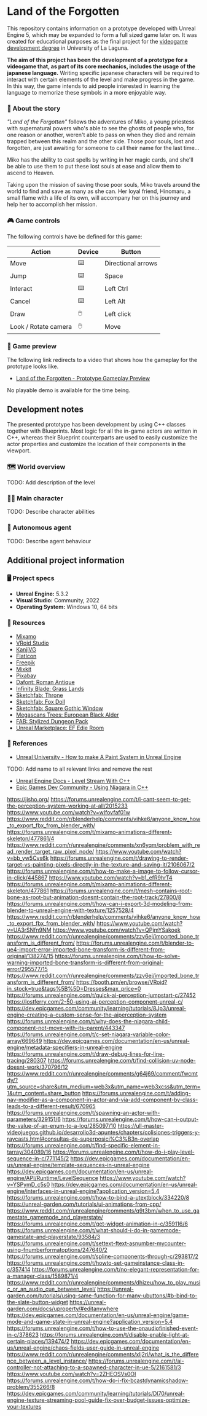 # Land of the Forgotten

This repository contains information on a prototype developed with Unreal Engine 5, which may be expanded to form a full sized game later on. It was created for educational purposes as the final project for the [videogame development degree](https://www.ull.es/masteres/desarrollo-videojuegos/) in University of La Laguna.

**The aim of this project has been the development of a prototype for a videogame that, as part of its core mechanics, includes the usage of the japanese language.** Writing specific japanese characters will be required to interact with certain elements of the level and make progress in the game. In this way, the game intends to aid people interested in learning the language to memorize these symbols in a more enjoyable way.

### 📖 About the story

_"Land of the Forgotten"_ follows the adventures of Miko, a young priestess with supernatural powers who's able to see the ghosts of people who, for one reason or another, weren't able to pass on when they died and remain trapped between this realm and the other side. Those poor souls, lost and forgotten, are just awaiting for someone to call their name for the last time...

Miko has the ability to cast spells by writing in her magic cards, and she'll be able to use them to put these lost souls at ease and allow them to ascend to Heaven.

Taking upon the mission of saving those poor souls, Miko travels around the world to find and save as many as she can. Her loyal friend, Hinomaru, a small flame with a life of its own, will accompany her on this journey and help her to accomplish her mission.

### 🎮 Game controls

The following controls have be defined for this game:

| Action | Device | Button |
| --- | --- | --- |
| Move | ⌨️ | Directional arrows |
| Jump | ⌨️ | Space |
| Interact | ⌨️ | Left Ctrl |
| Cancel | ⌨️ | Left Alt |
| Draw | 🖱️ | Left click |
| Look / Rotate camera | 🖱️ | Move |

### 🎥 Game preview

The following link redirects to a video that shows how the gameplay for the prototype looks like.

- [Land of the Forgotten - Prototype Gameplay Preview](https://youtu.be/BYBBgxvk3L4)

No playable demo is available for the time being.

## Development notes

The presented prototype has been development by using C++ classes together with Blueprints. Most logic for all the in-game actors are written in C++, whereas their Blueprint counterparts are used to easily customize the actor properties and customize the location of their components in the viewport.

### 🗺️ World overview

TODO: Add description of the level

### 🚶‍♀️ Main character

TODO: Describe character abilities

### 👾 Autonomous agent

TODO: Describe agent behaviour

## Additional project information

### 🖥️ Project specs

- **Unreal Engine:** 5.3.2
- **Visual Studio:** Community, 2022
- **Operating System:** Windows 10, 64 bits

### 🎨 Resources

- [Mixamo](https://www.mixamo.com/)
- [VRoid Studio](https://vroid.com/en/studio)
- [KanjiVG](https://kanjivg.tagaini.net/listing.html)
- [FlatIcon](https://www.flaticon.com/)
- [Freepik](https://www.freepik.com/)
- [Mixkit](https://mixkit.co/)
- [Pixabay](https://pixabay.com)
- [Dafont: Roman Antique](https://www.dafont.com/es/roman-antique.font)
- [Infinity Blade: Grass Lands](https://www.unrealengine.com/marketplace/en-US/product/infinity-blade-plain-lands)
- [Sketchfab: Throne](https://sketchfab.com/3d-models/throne-bfc6d2989bb0411d9572733d35c3e6d1)
- [Sketchfab: Fox Doll](https://sketchfab.com/3d-models/file-doll-df99c885bf3a4f60ae69b01c81eb6dfa)
- [Sketchfab: Square Gothic Window](https://sketchfab.com/3d-models/square-gothic-window-type3-b98fadbe69194aa3b41d2882f3fffe72)
- [Megascans Trees: European Black Alder](https://www.unrealengine.com/marketplace/en-US/product/megascans-trees-european-black-alder-early-access)
- [FAB: Stylized Dungeon Pack](https://www.fab.com/listings/c6e91312-202a-4d80-a6f1-1b374bb27dce)
- [Unreal Marketplace: EF Edie Room](https://www.unrealengine.com/marketplace/en-US/product/ef-edie)

### 🔗 References

- [Unreal University - How to make A Paint System in Unreal Engine](https://www.youtube.com/watch?v=wIfovfaf01w)

TODO: Add name to all relevant links and remove the rest

- [Unreal Engine Docs - Level Stream With C++](https://docs.unrealengine.com/4.27/en-US/BuildingWorlds/LevelStreaming/HowTo/StreamWithCPP/)
- [Epic Games Dev Community - Using Niagara in C++](https://dev.epicgames.com/community/learning/tutorials/Gx5j/using-niagara-in-c)

https://jisho.org/
https://forums.unrealengine.com/t/i-cant-seem-to-get-the-perception-system-working-at-all/2015233
https://www.youtube.com/watch?v=wIfovfaf01w
https://www.reddit.com/r/blenderhelp/comments/vihke6/anyone_know_how_to_export_fbx_from_blender_with/
https://forums.unrealengine.com/t/mixamo-animations-different-skeleton/477861/4
https://www.reddit.com/r/unrealengine/comments/xn6yqm/problem_with_read_render_target_raw_pixel_node/
https://www.youtube.com/watch?v=bb_yw5Cvs6k
https://forums.unrealengine.com/t/drawing-to-render-target-vs-painting-pixels-directly-in-the-texture-and-saving-it/2106067/2
https://forums.unrealengine.com/t/how-to-make-a-image-to-follow-cursor-in-click/445867
https://www.youtube.com/watch?v=b1_efR9hrT4
https://forums.unrealengine.com/t/mixamo-animations-different-skeleton/477861
https://forums.unrealengine.com/t/mesh-contains-root-bone-as-root-but-animation-doesnt-contain-the-root-track/27800/8
https://forums.unrealengine.com/t/how-can-i-export-3d-modeling-from-blender-to-unreal-engine-with-texture/1257528/4
https://www.reddit.com/r/blenderhelp/comments/vihke6/anyone_know_how_to_export_fbx_from_blender_with/
https://www.youtube.com/watch?v=UA3rSNfn9NM
https://www.youtube.com/watch?v=QPjmYSakoek
https://www.reddit.com/r/unrealengine/comments/zzv6ej/imported_bone_transform_is_different_from/
https://forums.unrealengine.com/t/blender-to-ue4-import-error-imported-bone-transform-is-different-from-original/138274/15
https://forums.unrealengine.com/t/how-to-solve-warning-imported-bone-transform-is-different-from-original-error/295577/15
https://www.reddit.com/r/unrealengine/comments/zzv6ej/imported_bone_transform_is_different_from/
https://booth.pm/en/browse/VRoid?in_stock=true&tags%5B%5D=Dresses&max_price=0
https://forums.unrealengine.com/t/quick-ai-perception-jumpstart-c/27452
https://lostferry.com/2-50-using-ai-perception-component-unreal-c/
https://dev.epicgames.com/community/learning/tutorials/8Jp3/unreal-engine-creating-a-custom-sense-for-the-aiperception-system
https://forums.unrealengine.com/t/why-does-the-niagara-child-component-not-move-with-its-parent/443347
https://forums.unrealengine.com/t/c-set-niagara-variable-color-array/669649
https://dev.epicgames.com/documentation/en-us/unreal-engine/metadata-specifiers-in-unreal-engine
https://forums.unrealengine.com/t/draw-debug-lines-for-line-tracing/280307
https://forums.unrealengine.com/t/find-collision-uv-node-doesnt-work/370796/12
https://www.reddit.com/r/unrealengine/comments/g64j69/comment/fwcmtdy/?utm_source=share&utm_medium=web3x&utm_name=web3xcss&utm_term=1&utm_content=share_button
https://forums.unrealengine.com/t/adding-nav-modifier-as-a-component-in-actor-and-via-add-component-by-class-leads-to-a-different-result/670965
https://forums.unrealengine.com/t/spawning-an-actor-with-parameters/329151/6
https://forums.unrealengine.com/t/how-can-i-output-the-value-of-an-enum-to-a-log/285097/10
https://ull-master-videojuegos.github.io/desarrollo3d-apuntes/chapters/colisiones-triggers-y-raycasts.html#consultas-de-superposici%C3%B3n-overlap
https://forums.unrealengine.com/t/find-specific-element-in-tarray/304089/16
https://forums.unrealengine.com/t/how-do-i-play-level-sequence-in-c/771145/2
https://dev.epicgames.com/documentation/en-us/unreal-engine/template-sequences-in-unreal-engine
https://dev.epicgames.com/documentation/en-us/unreal-engine/API/Runtime/LevelSequence
https://www.youtube.com/watch?v=YSPymD_c5s0
https://dev.epicgames.com/documentation/en-us/unreal-engine/interfaces-in-unreal-engine?application_version=5.4
https://forums.unrealengine.com/t/how-to-bind-a-utextblock/334220/8
https://unreal-garden.com/tutorials/ui-animations-from-cpp/
https://www.reddit.com/r/unrealengine/comments/q9t3bm/when_to_use_gamestate_gamemode_and_playerstate/
https://forums.unrealengine.com/t/get-widget-animation-in-c/359116/6
https://forums.unrealengine.com/t/what-should-i-do-in-gamemode-gamestate-and-playerstate/93584/3
https://forums.unrealengine.com/t/settext-ftext-asnumber-mycounter-using-fnumberformatoptions/247640/2
https://forums.unrealengine.com/t/spline-components-through-c/293817/2
https://forums.unrealengine.com/t/howto-set-gameinstance-class-in-c/357414
https://forums.unrealengine.com/t/no-elegant-representation-for-a-manager-class/1589871/4
https://www.reddit.com/r/unrealengine/comments/dhizeu/how_to_play_music_or_an_audio_cue_between_level/
https://unreal-garden.com/tutorials/using-same-function-for-many-ubuttons/#b-bind-to-the-slate-button-widget
https://unreal-garden.com/docs/uproperty/#editanywhere
https://dev.epicgames.com/documentation/en-us/unreal-engine/game-mode-and-game-state-in-unreal-engine?application_version=5.4
https://forums.unrealengine.com/t/how-to-use-the-onaudiofinished-event-in-c/378623
https://forums.unrealengine.com/t/disable-enable-light-at-certain-places/139474/2
https://dev.epicgames.com/documentation/en-us/unreal-engine/chaos-fields-user-guide-in-unreal-engine
https://www.reddit.com/r/unrealengine/comments/xlj2ri/what_is_the_difference_between_a_level_instance/
https://forums.unrealengine.com/t/ai-controller-not-attaching-to-a-spawned-character-in-ue-5/2161581/3
https://www.youtube.com/watch?v=2ZHEOSVs0OI
https://forums.unrealengine.com/t/how-do-i-fix-bcastdynamicshadow-problem/355266/8
https://dev.epicgames.com/community/learning/tutorials/Dl70/unreal-engine-texture-streaming-pool-guide-fix-over-budget-issues-optimize-your-textures
